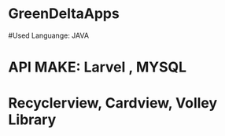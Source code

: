 # GreenDeltaApps
#Used Languange: JAVA
# API MAKE: Larvel , MYSQL
# Recyclerview, Cardview, Volley Library
